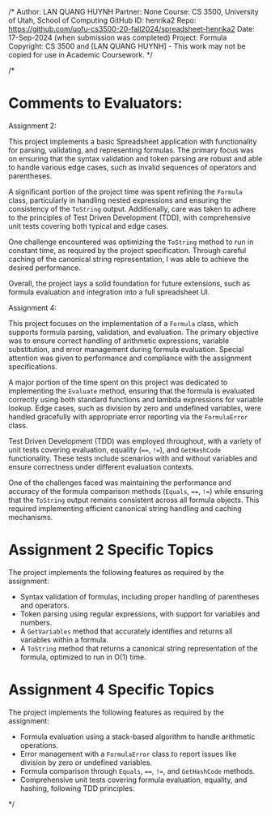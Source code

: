 ﻿/*
Author:     LAN QUANG HUYNH
Partner:    None
Course:     CS 3500, University of Utah, School of Computing
GitHub ID:  henrika2
Repo:       https://github.com/uofu-cs3500-20-fall2024/spreadsheet-henrika2
Date:       17-Sep-2024 (when submission was completed) 
Project:    Formula
Copyright:  CS 3500 and [LAN QUANG HUYNH] - This work may not be copied for use in Academic Coursework.
*/

/*
# Comments to Evaluators:

Assignment 2:

This project implements a basic Spreadsheet application with functionality for parsing, validating, and representing formulas. The primary focus was on ensuring that the syntax validation and token parsing are robust and able to handle various edge cases, such as invalid sequences of operators and parentheses.

A significant portion of the project time was spent refining the `Formula` class, particularly in handling nested expressions and ensuring the consistency of the `ToString` output. Additionally, care was taken to adhere to the principles of Test Driven Development (TDD), with comprehensive unit tests covering both typical and edge cases.

One challenge encountered was optimizing the `ToString` method to run in constant time, as required by the project specification. Through careful caching of the canonical string representation, I was able to achieve the desired performance.

Overall, the project lays a solid foundation for future extensions, such as formula evaluation and integration into a full spreadsheet UI. 

Assignment 4:

This project focuses on the implementation of a `Formula` class, which supports formula parsing, validation, and evaluation. The primary objective was to ensure correct handling of arithmetic expressions, variable substitution, and error management during formula evaluation. Special attention was given to performance and compliance with the assignment specifications.

A major portion of the time spent on this project was dedicated to implementing the `Evaluate` method, ensuring that the formula is evaluated correctly using both standard functions and lambda expressions for variable lookup. Edge cases, such as division by zero and undefined variables, were handled gracefully with appropriate error reporting via the `FormulaError` class.

Test Driven Development (TDD) was employed throughout, with a variety of unit tests covering evaluation, equality (`==`, `!=`), and `GetHashCode` functionality. These tests include scenarios with and without variables and ensure correctness under different evaluation contexts.

One of the challenges faced was maintaining the performance and accuracy of the formula comparison methods (`Equals`, `==`, `!=`) while ensuring that the `ToString` output remains consistent across all formula objects. This required implementing efficient canonical string handling and caching mechanisms.

# Assignment 2 Specific Topics

The project implements the following features as required by the assignment:
- Syntax validation of formulas, including proper handling of parentheses and operators.
- Token parsing using regular expressions, with support for variables and numbers.
- A `GetVariables` method that accurately identifies and returns all variables within a formula.
- A `ToString` method that returns a canonical string representation of the formula, optimized to run in O(1) time.

# Assignment 4 Specific Topics

The project implements the following features as required by the assignment:
- Formula evaluation using a stack-based algorithm to handle arithmetic operations.
- Error management with a `FormulaError` class to report issues like division by zero or undefined variables.
- Formula comparison through `Equals`, `==`, `!=`, and `GetHashCode` methods.
- Comprehensive unit tests covering formula evaluation, equality, and hashing, following TDD principles.


*/
